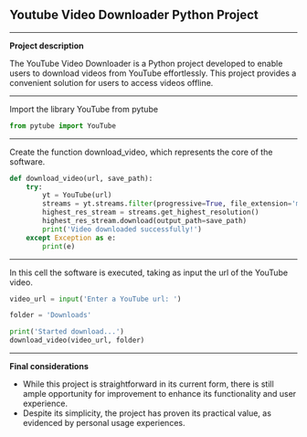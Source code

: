 ## Youtube Video Downloader Python Project

---

**Project description**

The YouTube Video Downloader is a Python project developed to enable users to download videos from YouTube effortlessly. This project provides a convenient solution for users to access videos offline.

---

Import the library YouTube from pytube

```python
from pytube import YouTube
```
---

Create the function download_video, which represents the core of the software.

```python
def download_video(url, save_path):
    try:
        yt = YouTube(url)
        streams = yt.streams.filter(progressive=True, file_extension='mp4')
        highest_res_stream = streams.get_highest_resolution()
        highest_res_stream.download(output_path=save_path)
        print('Video downloaded successfully!')
    except Exception as e:
        print(e)
```
---

In this cell the software is executed, taking as input the url of the YouTube video.

```python
video_url = input('Enter a YouTube url: ')

folder = 'Downloads'

print('Started download...')
download_video(video_url, folder)
```

---

**Final considerations**

* While this project is straightforward in its current form, there is still ample opportunity for improvement to enhance its functionality and user experience.
* Despite its simplicity, the project has proven its practical value, as evidenced by personal usage experiences.
